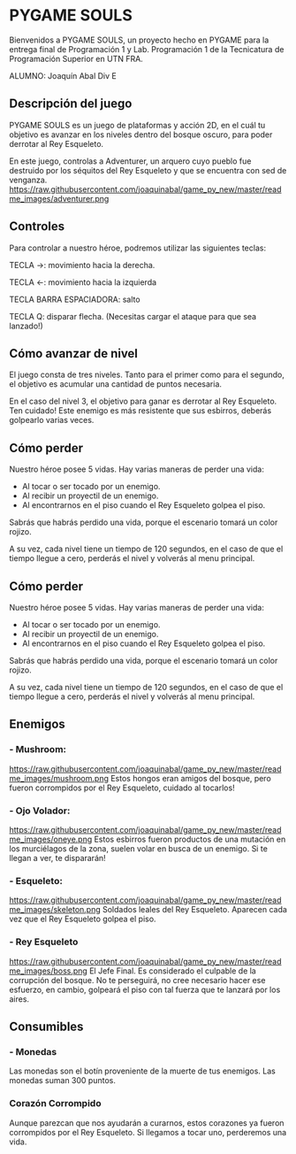 
# PYGAME SOULS

Bienvenidos a PYGAME SOULS, un proyecto hecho en PYGAME para la entrega final de Programación 1 y Lab. Programación 1 de la Tecnicatura de Programación Superior en UTN FRA.

ALUMNO:
Joaquín Abal
Div E




## Descripción del juego

PYGAME SOULS es un juego de plataformas y acción 2D, en el cuál tu objetivo es avanzar en los niveles dentro del bosque oscuro, para poder derrotar al Rey Esqueleto.

En este juego, controlas a Adventurer, un arquero cuyo pueblo fue destruido por los séquitos del Rey Esqueleto y que se encuentra con sed de venganza.
https://raw.githubusercontent.com/joaquinabal/game_py_new/master/readme_images/adventurer.png
## Controles
Para controlar a nuestro héroe, podremos utilizar las siguientes teclas:

TECLA →: movimiento hacia la derecha.

TECLA ←: movimiento hacia la izquierda

TECLA BARRA ESPACIADORA: salto

TECLA Q: disparar flecha. (Necesitas cargar el ataque para que sea lanzado!)
## Cómo avanzar de nivel
El juego consta de tres niveles.
Tanto para el primer como para el segundo, el objetivo es acumular una cantidad de puntos necesaria.

En el caso del nivel 3, el objetivo para ganar es derrotar al Rey Esqueleto. Ten cuidado! Este enemigo es más resistente que sus esbirros, deberás golpearlo varias veces.
## Cómo perder
Nuestro héroe posee 5 vidas. Hay varias maneras de perder una vida:

- Al tocar o ser tocado por un enemigo.
- Al recibir un proyectil de un enemigo.
- Al encontrarnos en el piso cuando el Rey Esqueleto golpea el piso.

Sabrás que habrás perdido una vida, porque el escenario tomará un color rojizo.

A su vez, cada nivel tiene un tiempo de 120 segundos, en el caso de que el tiempo llegue a cero, perderás el nivel y volverás al menu principal.
## Cómo perder
Nuestro héroe posee 5 vidas. Hay varias maneras de perder una vida:

- Al tocar o ser tocado por un enemigo.
- Al recibir un proyectil de un enemigo.
- Al encontrarnos en el piso cuando el Rey Esqueleto golpea el piso.

Sabrás que habrás perdido una vida, porque el escenario tomará un color rojizo.

A su vez, cada nivel tiene un tiempo de 120 segundos, en el caso de que el tiempo llegue a cero, perderás el nivel y volverás al menu principal.
## Enemigos

### - Mushroom:
https://raw.githubusercontent.com/joaquinabal/game_py_new/master/readme_images/mushroom.png
Estos hongos eran amigos del bosque, pero fueron corrompidos por el Rey Esqueleto, cuidado al tocarlos!

### - Ojo Volador:
https://raw.githubusercontent.com/joaquinabal/game_py_new/master/readme_images/oneye.png
Estos esbirros fueron productos de una mutación en los murciélagos de la zona, suelen volar en busca de un enemigo. Si te llegan a ver, te dispararán!

### - Esqueleto:
https://raw.githubusercontent.com/joaquinabal/game_py_new/master/readme_images/skeleton.png
Soldados leales del Rey Esqueleto. Aparecen cada vez que el Rey Esqueleto golpea el piso.

### - Rey Esqueleto
https://raw.githubusercontent.com/joaquinabal/game_py_new/master/readme_images/boss.png
El Jefe Final. Es considerado el culpable de la corrupción del bosque. No te perseguirá, no cree necesario hacer ese esfuerzo, en cambio, golpeará el piso con tal fuerza que te lanzará por los aires. 
## Consumibles
### - Monedas
Las monedas son el botín proveniente de la muerte de tus enemigos. Las monedas suman 300 puntos.

### Corazón Corrompido
Aunque parezcan que nos ayudarán a curarnos, estos corazones ya fueron corrompidos por el Rey Esqueleto. Si llegamos a tocar uno, perderemos una vida.


